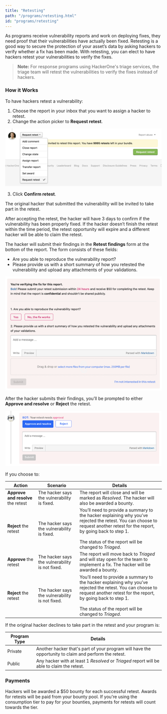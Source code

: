 ```yaml
---
title: "Retesting"
path: "/programs/retesting.html"
id: "programs/retesting"
---
```


As programs receive vulnerability reports and work on deploying fixes, they need proof that their vulnerabilities have actually been fixed. Retesting is a good way to secure the protection of your asset’s data by asking hackers to verify whether a fix has been made. With retesting, you can elect to have hackers retest your vulnerabilities to verify the fixes.

> **Note:** For response programs using HackerOne's triage services, the triage team will retest the vulnerabilities to verify the fixes instead of hackers.  

### How it Works  
To have hackers retest a vulnerability:
1. Choose the report in your inbox that you want to assign a hacker to retest.
2. Change the action picker to **Request retest**.

![choosing request a retest](./images/retesting-action-picker.png)

3. Click **Confirm retest**.

The original hacker that submitted the vulnerability will be invited to take part in the retest.

After accepting the retest, the hacker will have 3 days to confirm if the vulnerability has been properly fixed. If the hacker doesn’t finish the retest within the time period, the retest opportunity will expire and a different hacker will be able to claim the retest.

The hacker will submit their findings in the **Retest findings** form at the bottom of the report. The form consists of these fields:
* Are you able to reproduce the vulnerability report?
* Please provide us with a short summary of how you retested the vulnerability and upload any attachments of your validations.

 ![retesting form](./images/retesting-form.png)

 After the hacker submits their findings, you’ll be prompted to either **Approve and resolve** or **Reject** the retest.

![retesting approval form](./images/retesting-approval-form.png)

If you choose to:

Action | Scenario | Details
------ | -------- | --------
**Approve and resolve** the retest | The hacker says the vulnerability is fixed. | The report will close and will be marked as *Resolved*. The hacker will also be awarded a bounty.
**Reject** the retest | The hacker says the vulnerability is fixed. | You’ll need to provide a summary to the hacker explaining why you’ve rejected the retest. You can choose to request another retest for the report, by going back to step 1. <br><br>The status of the report will be changed to *Triaged*.
**Approve** the retest | The hacker says the vulnerability is not fixed. | The report will move back to *Triaged* and will stay open for the team to implement a fix. The hacker will be awarded a bounty.
**Reject** the retest | The hacker says the vulnerability is not fixed. | You’ll need to provide a summary to the hacker explaining why you’ve rejected the retest. You can choose to request another retest for the report, by going back to step 1. <br><br>The status of the report will be changed to *Triaged*.

If the original hacker declines to take part in the retest and your program is:

Program Type | Details
------------ | --------
Private | Another hacker that's part of your program will have the opportunity to claim and perform the retest.
Public | Any hacker with at least 1 *Resolved* or *Triaged* report will be able to claim the retest.

### Payments
Hackers will be awarded a $50 bounty for each successful retest. Awards for retests will be paid from your bounty pool. If you're using the consumption tier to pay for your bounties, payments for retests will count towards the tier.   
